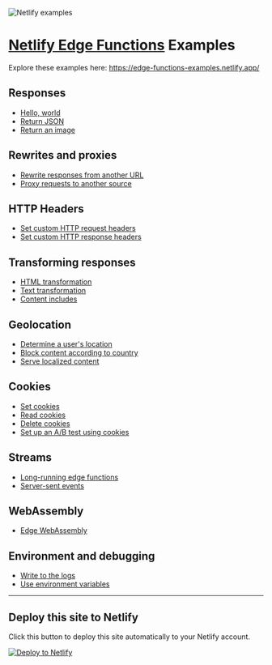 ![Netlify examples](https://user-images.githubusercontent.com/5865/159468750-df1c2783-39b2-40da-9c0f-971f72a7ea3f.png)

# [Netlify Edge Functions](https://www.netlify.com/products/?utm_campaign=devex&utm_source=edge-functions-examples&utm_medium=github&utm_content=Edge%20Functions%20Product%20Page#netlify-edge-functions) Examples

Explore these examples here: https://edge-functions-examples.netlify.app/

## Responses

- [Hello, world](/pages/hello)
- [Return JSON](/pages/json)
- [Return an image](/pages/image)

## Rewrites and proxies

- [Rewrite responses from another URL](/pages/rewrite)
- [Proxy requests to another source](/pages/proxy-requests)

## HTTP Headers

- [Set custom HTTP request headers](/pages/set-request-header)
- [Set custom HTTP response headers](/pages/set-response-header)

## Transforming responses

- [HTML transformation](/pages/htmlrewriter)
- [Text transformation](/pages/transform)
- [Content includes](/pages/include)

## Geolocation

- [Determine a user's location](/pages/geolocation)
- [Block content according to country](/pages/country-block)
- [Serve localized content](/pages/localized-content)

## Cookies

- [Set cookies](/pages/cookies-set)
- [Read cookies](/pages/cookies-read)
- [Delete cookies](/pages/cookies-delete)
- [Set up an A/B test using cookies](/pages/abtest)

## Streams
- [Long-running edge functions](/pages/long-running)
- [Server-sent events](/pages/server-sent-events)

## WebAssembly
- [Edge WebAssembly](/pages/wasm)

## Environment and debugging

- [Write to the logs](/pages/log)
- [Use environment variables](/pages/environment)

---

## Deploy this site to Netlify

Click this button to deploy this site automatically to your Netlify account.

[![Deploy to Netlify](https://www.netlify.com/img/deploy/button.svg)](https://app.netlify.com/start/deploy?repository=https://github.com/netlify/edge-functions-examples&utm_campaign=devex&utm_source=edge-functions-examples&utm_medium=web&utm_content=Deploy%20Edge%20Functions%20Examples%20to%20Netlify)
